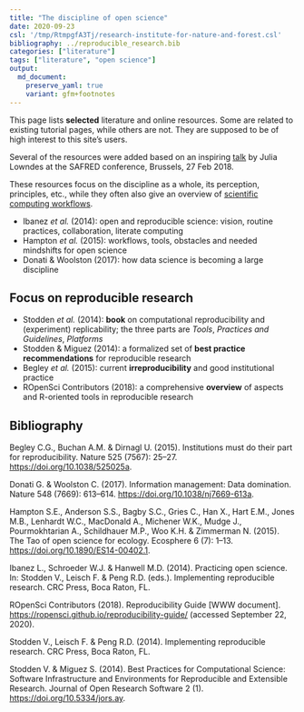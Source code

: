 ```yaml
---
title: "The discipline of open science"
date: 2020-09-23
csl: '/tmp/RtmpgfA3Tj/research-institute-for-nature-and-forest.csl'
bibliography: ../reproducible_research.bib
categories: ["literature"]
tags: ["literature", "open science"]
output: 
  md_document:
    preserve_yaml: true
    variant: gfm+footnotes
---
```


This page lists **selected** literature and online resources. Some are
related to existing tutorial pages, while others are not. They are
supposed to be of high interest to this site’s users.

Several of the resources were added based on an inspiring
[talk](https://docs.google.com/presentation/d/10KkXEv4r3wWtdKvB6RFOPe809eMNldODaRqQxn-jeME/edit?usp=sharing)
by Julia Lowndes at the SAFRED conference, Brussels, 27 Feb 2018.

These resources focus on the discipline as a whole, its perception,
principles, etc., while they often also give an overview of [scientific
computing workflows](../computing).

-   Ibanez *et al.* (2014): open and reproducible science: vision,
    routine practices, collaboration, literate computing
-   Hampton *et al.* (2015): workflows, tools, obstacles and needed
    mindshifts for open science
-   Donati & Woolston (2017): how data science is becoming a large
    discipline

## Focus on reproducible research

-   Stodden *et al.* (2014): **book** on computational reproducibility
    and (experiment) replicability; the three parts are *Tools*,
    *Practices and Guidelines*, *Platforms*
-   Stodden & Miguez (2014): a formalized set of **best practice
    recommendations** for reproducible research
-   Begley *et al.* (2015): current **irreproducibility** and good
    institutional practice
-   ROpenSci Contributors (2018): a comprehensive **overview** of
    aspects and R-oriented tools in reproducible research

## Bibliography

Begley C.G., Buchan A.M. & Dirnagl U. (2015). Institutions must do their
part for reproducibility. Nature 525 (7567): 25–27.
<https://doi.org/10.1038/525025a>.

Donati G. & Woolston C. (2017). Information management: Data domination.
Nature 548 (7669): 613–614. <https://doi.org/10.1038/nj7669-613a>.

Hampton S.E., Anderson S.S., Bagby S.C., Gries C., Han X., Hart E.M.,
Jones M.B., Lenhardt W.C., MacDonald A., Michener W.K., Mudge J.,
Pourmokhtarian A., Schildhauer M.P., Woo K.H. & Zimmerman N. (2015). The
Tao of open science for ecology. Ecosphere 6 (7): 1–13.
<https://doi.org/10.1890/ES14-00402.1>.

Ibanez L., Schroeder W.J. & Hanwell M.D. (2014). Practicing open
science. In: Stodden V., Leisch F. & Peng R.D. (eds.). Implementing
reproducible research. CRC Press, Boca Raton, FL.

ROpenSci Contributors (2018). Reproducibility Guide \[WWW document\].
<https://ropensci.github.io/reproducibility-guide/> (accessed September
22, 2020).

Stodden V., Leisch F. & Peng R.D. (2014). Implementing reproducible
research. CRC Press, Boca Raton, FL.

Stodden V. & Miguez S. (2014). Best Practices for Computational Science:
Software Infrastructure and Environments for Reproducible and Extensible
Research. Journal of Open Research Software 2 (1).
<https://doi.org/10.5334/jors.ay>.
